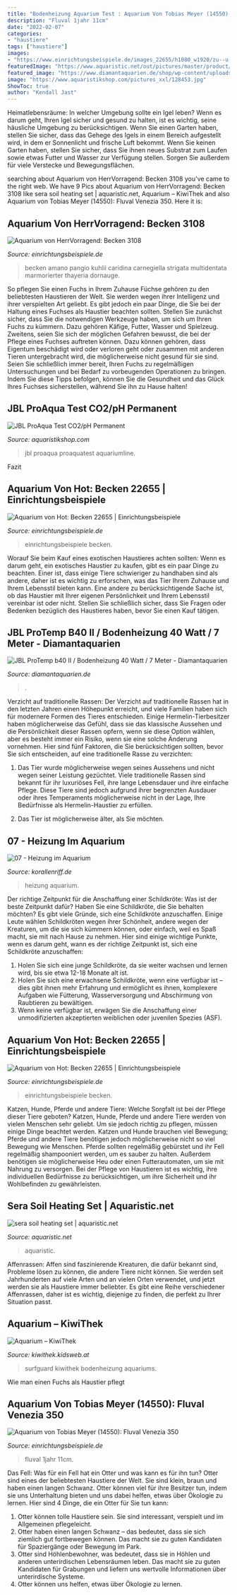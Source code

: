 ```yaml
---
title: "Bodenheizung Aquarium Test : Aquarium Von Tobias Meyer (14550): Fluval Venezia 350"
description: "Fluval 1jahr 11cm"
date: "2022-02-07"
categories:
- "haustiere"
tags: ["haustiere"]
images:
- "https://www.einrichtungsbeispiele.de/images_22655/h1080_w1920/zu--u--ablauf__d04ce9407041ab3cf49db8bdb7def5af.jpg"
featuredImage: "https://www.aquaristic.net/out/pictures/master/product/2/31211_-int-_sera-soil-heating-set-illu-1.jpg"
featured_image: "https://www.diamantaquarien.de/shop/wp-content/uploads/2019/04/Bodenheizung-40W.png"
image: "https://www.aquaristikshop.com/pictures_xxl/128453.jpg"
ShowToc: true
author: "Kendall Jast"
---
```



Heimatlebensräume: In welcher Umgebung sollte ein Igel leben?
Wenn es darum geht, Ihren Igel sicher und gesund zu halten, ist es wichtig, seine häusliche Umgebung zu berücksichtigen. Wenn Sie einen Garten haben, stellen Sie sicher, dass das Gehege des Igels in einem Bereich aufgestellt wird, in dem er Sonnenlicht und frische Luft bekommt. Wenn Sie keinen Garten haben, stellen Sie sicher, dass Sie ihnen neues Substrat zum Laufen sowie etwas Futter und Wasser zur Verfügung stellen. Sorgen Sie außerdem für viele Verstecke und Bewegungsflächen.

	

		
searching about Aquarium von HerrVorragend: Becken 3108 you've came to the right web. We have 9 Pics about Aquarium von HerrVorragend: Becken 3108 like sera soil heating set | aquaristic.net, Aquarium – KiwiThek and also Aquarium von Tobias Meyer (14550): Fluval Venezia 350. Here it is:
		
    
## Aquarium Von HerrVorragend: Becken 3108

<img loading=lazy src="https://www.einrichtungsbeispiele.de/images_3108/h1080_w1920/besatz-im-aquarium-becken-3108__CIMG0439.jpg" onerror="this.onerror=null;this.src='https://tse3.mm.bing.net/th?id=OIP.Tg7wJcs-5BO3SnT6g_vPDgHaFj&amp;pid=15.1';" alt="Aquarium von HerrVorragend: Becken 3108">

_Source: einrichtungsbeispiele.de_

>becken amano pangio kuhlii caridina carnegiella strigata multidentata marmorierter thayeria dornauge. 

	

So pflegen Sie einen Fuchs in Ihrem Zuhause
Füchse gehören zu den beliebtesten Haustieren der Welt. Sie werden wegen ihrer Intelligenz und ihrer verspielten Art geliebt. Es gibt jedoch ein paar Dinge, die Sie bei der Haltung eines Fuchses als Haustier beachten sollten. Stellen Sie zunächst sicher, dass Sie die notwendigen Werkzeuge haben, um sich um Ihren Fuchs zu kümmern. Dazu gehören Käfige, Futter, Wasser und Spielzeug. Zweitens, seien Sie sich der möglichen Gefahren bewusst, die bei der Pflege eines Fuchses auftreten können. Dazu können gehören, dass Eigentum beschädigt wird oder verloren geht oder zusammen mit anderen Tieren untergebracht wird, die möglicherweise nicht gesund für sie sind. Seien Sie schließlich immer bereit, Ihren Fuchs zu regelmäßigen Untersuchungen und bei Bedarf zu vorbeugenden Operationen zu bringen. Indem Sie diese Tipps befolgen, können Sie die Gesundheit und das Glück Ihres Fuchses sicherstellen, während Sie ihn zu Hause halten!

    
## JBL ProAqua Test CO2/pH Permanent

<img loading=lazy src="https://www.aquaristikshop.com/pictures_xxl/128453.jpg" onerror="this.onerror=null;this.src='https://tse2.mm.bing.net/th?id=OIP.YCbPCDG40UfqBXHvy_WZlgHaMK&amp;pid=15.1';" alt="JBL ProAqua Test CO2/pH Permanent">

_Source: aquaristikshop.com_

>jbl proaqua proaquatest aquariumline. 

	

Fazit

    
## Aquarium Von Hot: Becken 22655 | Einrichtungsbeispiele

<img loading=lazy src="https://www.einrichtungsbeispiele.de/images_22655/h1080_w1920/bohrungen-im-boden__62ffe3b0941ae7612b89fa4510ead7c2.jpg" onerror="this.onerror=null;this.src='https://tse4.mm.bing.net/th?id=OIP.gi3iFdmiqQcAWVnjhAha5gHaE8&amp;pid=15.1';" alt="Aquarium von Hot: Becken 22655 | Einrichtungsbeispiele">

_Source: einrichtungsbeispiele.de_

>einrichtungsbeispiele becken. 

	

Worauf Sie beim Kauf eines exotischen Haustieres achten sollten:
Wenn es darum geht, ein exotisches Haustier zu kaufen, gibt es ein paar Dinge zu beachten. Einer ist, dass einige Tiere schwieriger zu handhaben sind als andere, daher ist es wichtig zu erforschen, was das Tier Ihrem Zuhause und Ihrem Lebensstil bieten kann. Eine andere zu berücksichtigende Sache ist, ob das Haustier mit Ihrer eigenen Persönlichkeit und Ihrem Lebensstil vereinbar ist oder nicht. Stellen Sie schließlich sicher, dass Sie Fragen oder Bedenken bezüglich des Haustieres haben, bevor Sie einen Kauf tätigen.

    
## JBL ProTemp B40 II / Bodenheizung 40 Watt / 7 Meter - Diamantaquarien

<img loading=lazy src="https://www.diamantaquarien.de/shop/wp-content/uploads/2019/04/Bodenheizung-40W.png" onerror="this.onerror=null;this.src='https://tse3.mm.bing.net/th?id=OIP.jkoY65regSGlSXtOD3BINwAAAA&amp;pid=15.1';" alt="JBL ProTemp b40 II / Bodenheizung 40 Watt / 7 Meter - Diamantaquarien">

_Source: diamantaquarien.de_

>. 

	

Verzicht auf traditionelle Rassen:
Der Verzicht auf traditionelle Rassen hat in den letzten Jahren einen Höhepunkt erreicht, und viele Familien haben sich für modernere Formen des Tieres entschieden. Einige Hermelin-Tierbesitzer haben möglicherweise das Gefühl, dass sie das klassische Aussehen und die Persönlichkeit dieser Rassen opfern, wenn sie diese Option wählen, aber es besteht immer ein Risiko, wenn sie eine solche Änderung vornehmen. Hier sind fünf Faktoren, die Sie berücksichtigen sollten, bevor Sie sich entscheiden, auf eine traditionelle Rasse zu verzichten:
1. Das Tier wurde möglicherweise wegen seines Aussehens und nicht wegen seiner Leistung gezüchtet. Viele traditionelle Rassen sind bekannt für ihr luxuriöses Fell, ihre lange Lebensdauer und ihre einfache Pflege. Diese Tiere sind jedoch aufgrund ihrer begrenzten Ausdauer oder ihres Temperaments möglicherweise nicht in der Lage, Ihre Bedürfnisse als Hermelin-Haustier zu erfüllen.

2. Das Tier ist möglicherweise älter, als Sie möchten.

    
## 07 - Heizung Im Aquarium

<img loading=lazy src="https://www.korallenriff.de/imgThumbs/2832_5ad8522a1538e.jpg" onerror="this.onerror=null;this.src='https://tse4.mm.bing.net/th?id=OIP.m7PunTByRCMlGVZeRT9iwAHaD6&amp;pid=15.1';" alt="07 - Heizung im Aquarium">

_Source: korallenriff.de_

>heizung aquarium. 

	

Der richtige Zeitpunkt für die Anschaffung einer Schildkröte: Was ist der beste Zeitpunkt dafür?
Haben Sie eine Schildkröte, die Sie behalten möchten? Es gibt viele Gründe, sich eine Schildkröte anzuschaffen. Einige Leute wählen Schildkröten wegen ihrer Schönheit, andere wegen der Kreaturen, um die sie sich kümmern können, oder einfach, weil es Spaß macht, sie mit nach Hause zu nehmen. Hier sind einige wichtige Punkte, wenn es darum geht, wann es der richtige Zeitpunkt ist, sich eine Schildkröte anzuschaffen:
1) Holen Sie sich eine junge Schildkröte, da sie weiter wachsen und lernen wird, bis sie etwa 12-18 Monate alt ist.
2) Holen Sie sich eine erwachsene Schildkröte, wenn eine verfügbar ist – dies gibt ihnen mehr Erfahrung und ermöglicht es ihnen, komplexere Aufgaben wie Fütterung, Wasserversorgung und Abschirmung von Raubtieren zu bewältigen.
3) Wenn keine verfügbar ist, erwägen Sie die Anschaffung einer unmodifizierten akzeptierten weiblichen oder juvenilen Spezies (ASF).

    
## Aquarium Von Hot: Becken 22655 | Einrichtungsbeispiele

<img loading=lazy src="https://www.einrichtungsbeispiele.de/images_22655/h1080_w1920/zu--u--ablauf__d04ce9407041ab3cf49db8bdb7def5af.jpg" onerror="this.onerror=null;this.src='https://tse4.mm.bing.net/th?id=OIP._RpVO0mmKRsms4iBHoFNnQHaE8&amp;pid=15.1';" alt="Aquarium von Hot: Becken 22655 | Einrichtungsbeispiele">

_Source: einrichtungsbeispiele.de_

>einrichtungsbeispiele becken. 

	

Katzen, Hunde, Pferde und andere Tiere: Welche Sorgfalt ist bei der Pflege dieser Tiere geboten?
Katzen, Hunde, Pferde und andere Tiere werden von vielen Menschen sehr geliebt. Um sie jedoch richtig zu pflegen, müssen einige Dinge beachtet werden. Katzen und Hunde brauchen viel Bewegung; Pferde und andere Tiere benötigen jedoch möglicherweise nicht so viel Bewegung wie Menschen. Pferde sollten regelmäßig gebürstet und ihr Fell regelmäßig shampooniert werden, um es sauber zu halten. Außerdem benötigen sie möglicherweise Heu oder einen Futterautomaten, um sie mit Nahrung zu versorgen. Bei der Pflege von Haustieren ist es wichtig, ihre individuellen Bedürfnisse zu berücksichtigen, um ihre Sicherheit und ihr Wohlbefinden zu gewährleisten.

    
## Sera Soil Heating Set | Aquaristic.net

<img loading=lazy src="https://www.aquaristic.net/out/pictures/master/product/2/31211_-int-_sera-soil-heating-set-illu-1.jpg" onerror="this.onerror=null;this.src='https://tse1.mm.bing.net/th?id=OIP.ctcaZOkhr5cK-uXQEQnaswHaF-&amp;pid=15.1';" alt="sera soil heating set | aquaristic.net">

_Source: aquaristic.net_

>aquaristic. 

	

Affenrassen:
Affen sind faszinierende Kreaturen, die dafür bekannt sind, Probleme lösen zu können, die andere Tiere nicht können. Sie werden seit Jahrhunderten auf viele Arten und an vielen Orten verwendet, und jetzt werden sie als Haustiere immer beliebter. Es gibt eine Reihe verschiedener Affenrassen, daher ist es wichtig, diejenige zu finden, die perfekt zu Ihrer Situation passt.

    
## Aquarium – KiwiThek

<img loading=lazy src="https://kiwithek.kidsweb.at/images/thumb/Heizung_Aquarium.jpg/300px-Heizung_Aquarium.jpg" onerror="this.onerror=null;this.src='https://tse2.mm.bing.net/th?id=OIP.6z7JjYJqXztR14-eVTI5RAAAAA&amp;pid=15.1';" alt="Aquarium – KiwiThek">

_Source: kiwithek.kidsweb.at_

>surfguard kiwithek bodenheizung aquariums. 

	

Wie man einen Fuchs als Haustier pflegt

    
## Aquarium Von Tobias Meyer (14550): Fluval Venezia 350

<img loading=lazy src="https://www.einrichtungsbeispiele.de/images_14550/h1080_w1920/schwielenwelse__f2e683123f538d70660dc78932c06e60.jpg" onerror="this.onerror=null;this.src='https://tse2.mm.bing.net/th?id=OIP.RaJ_HCL6olejZzxqS6eSxAHaFO&amp;pid=15.1';" alt="Aquarium von Tobias Meyer (14550): Fluval Venezia 350">

_Source: einrichtungsbeispiele.de_

>fluval 1jahr 11cm. 

	

Das Fell: Was für ein Fell hat ein Otter und was kann es für ihn tun?
Otter sind eines der beliebtesten Haustiere der Welt. Sie sind klein, braun und haben einen langen Schwanz. Otter können viel für ihre Besitzer tun, indem sie uns Unterhaltung bieten und uns dabei helfen, etwas über Ökologie zu lernen. Hier sind 4 Dinge, die ein Otter für Sie tun kann:
1) Otter können tolle Haustiere sein. Sie sind interessant, verspielt und im Allgemeinen pflegeleicht.
2) Otter haben einen langen Schwanz – das bedeutet, dass sie sich ziemlich gut fortbewegen können. Das macht sie zu guten Kandidaten für Spaziergänge oder Bewegung im Park.
3) Otter sind Höhlenbewohner, was bedeutet, dass sie in Höhlen und anderen unterirdischen Lebensräumen leben. Das macht sie zu guten Kandidaten für Grabungen und liefern uns wertvolle Informationen über unterirdische Systeme.
4) Otter können uns helfen, etwas über Ökologie zu lernen.

